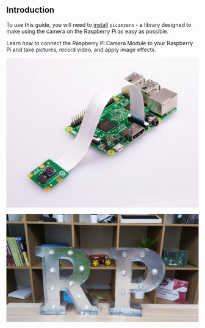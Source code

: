 ## Introduction

To use this guide, you will need to [install](https://raspberrypifoundation.github.io/picamera-zero) `picamzero` - a library designed to make using the camera on the Raspberry Pi as easy as possible.

Learn how to connect the Raspberry Pi Camera Module to your Raspberry Pi and take pictures, record video, and apply image effects.

![Raspberry Pi with Camera Module attached](images/pi-camera-attached.jpg)

![Picture of the letters R and P, taken with the Raspberry Pi Camera Module](images/none.jpg)
